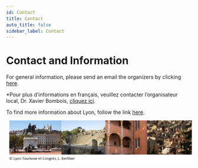 ```yaml
---
id: Contact
title: Contact
auto_title: false
sidebar_label: Contact
---
```


# Contact and Information

For general information, please send an email the organizers by clicking <a href='mailto:xavier.bombois@ec-lyon.fr,luigi.vanfretti@gmail.com?subject=2025%20Summer%20School&body=Body%20text'> here</a>.

*Pour plus d’informations en français, veuillez contacter  l’organisateur local, Dr. Xavier Bombois, <a href='mailto:xavier.bombois@ec-lyon.fr,luigi.vanfretti@gmail.com?subject=2025%20Summer%20School&body=Body%20text'> cliquez ici</a>.

To find more information about Lyon, follow the link [here](./07_Contact-and-Info.md).

<img src="./assets/footer.jpg" width=600>
